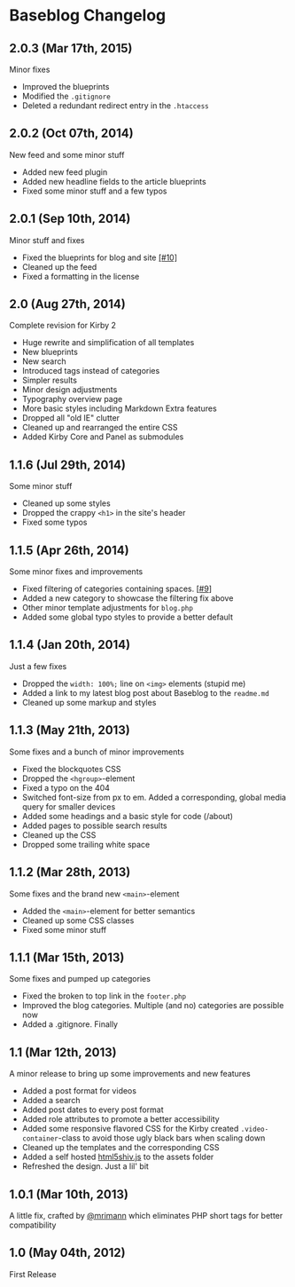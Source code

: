 # Baseblog Changelog


## 2.0.3 (Mar 17th, 2015)
Minor fixes

- Improved the blueprints
- Modified the `.gitignore`
- Deleted a redundant redirect entry in the `.htaccess`


## 2.0.2 (Oct 07th, 2014)
New feed and some minor stuff

- Added new feed plugin
- Added new headline fields to the article blueprints
- Fixed some minor stuff and a few typos


## 2.0.1 (Sep 10th, 2014)
Minor stuff and fixes

- Fixed the blueprints for blog and site [[#10]](https://github.com/sashtown/Baseblog-Kirby-Theme/pull/10)
- Cleaned up the feed
- Fixed a formatting in the license


## 2.0 (Aug 27th, 2014)
Complete revision for Kirby 2

- Huge rewrite and simplification of all templates
- New blueprints
- New search
- Introduced tags instead of categories
- Simpler results
- Minor design adjustments
- Typography overview page
- More basic styles including Markdown Extra features
- Dropped all "old IE" clutter
- Cleaned up and rearranged the entire CSS
- Added Kirby Core and Panel as submodules


## 1.1.6 (Jul 29th, 2014)
Some minor stuff

- Cleaned up some styles
- Dropped the crappy `<h1>` in the site's header
- Fixed some typos


## 1.1.5 (Apr 26th, 2014)
Some minor fixes and improvements

- Fixed filtering of categories containing spaces. [[#9](https://github.com/sashtown/Baseblog-Kirby-Theme/pull/9)]
- Added a new category to showcase the filtering fix above
- Other minor template adjustments for `blog.php`
- Added some global typo styles to provide a better default


## 1.1.4 (Jan 20th, 2014)
Just a few fixes

- Dropped the `width: 100%;` line on `<img>` elements (stupid me)
- Added a link to my latest blog post about Baseblog to the `readme.md`
- Cleaned up some markup and styles


## 1.1.3 (May 21th, 2013)
Some fixes and a bunch of minor improvements

- Fixed the blockquotes CSS
- Dropped the `<hgroup>`-element
- Fixed a typo on the 404
- Switched font-size from px to em. Added a corresponding, global media query for smaller devices
- Added some headings and a basic style for code (/about)
- Added pages to possible search results
- Cleaned up the CSS
- Dropped some trailing white space


## 1.1.2 (Mar 28th, 2013)
Some fixes and the brand new `<main>`-element

- Added the `<main>`-element for better semantics
- Cleaned up some CSS classes
- Fixed some minor stuff


## 1.1.1 (Mar 15th, 2013)
Some fixes and pumped up categories

- Fixed the broken to top link in the `footer.php`
- Improved the blog categories. Multiple (and no) categories are possible now
- Added a .gitignore. Finally


## 1.1 (Mar 12th, 2013)
A minor release to bring up some improvements and new features

- Added a post format for videos
- Added a search
- Added post dates to every post format
- Added role attributes to promote a better accessibility
- Added some responsive flavored CSS for the Kirby created `.video-container`-class to avoid those ugly black bars when scaling down
- Cleaned up the templates and the corresponding CSS
- Added a self hosted [html5shiv.js](https://github.com/aFarkas/html5shiv) to the assets folder
- Refreshed the design. Just a lil' bit


## 1.0.1 (Mar 10th, 2013)
A little fix, crafted by [@mrimann](https://twitter.com/mrimann) which eliminates PHP short tags for better compatibility


## 1.0 (May 04th, 2012)
First Release